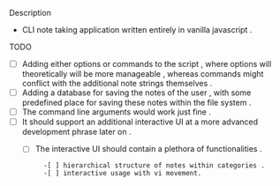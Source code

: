 Description

*   CLI note taking application written entirely in vanilla javascript .

TODO

- [ ] Adding either options or commands to the script , where options will theoretically will be more manageable , whereas commands might conflict with the additional note strings themselves . 
- [ ] Adding a database for saving the notes of the user , with some predefined place for saving these notes within the file system .
- [ ] The command line arguments would work just fine .
- [ ] It should support an additional interactive UI at a more advanced development phrase later on .
    -[ ] The interactive UI should contain a plethora of functionalities .

            -[ ] hierarchical structure of notes within categories . 
            -[ ] interactive usage with vi movement.

